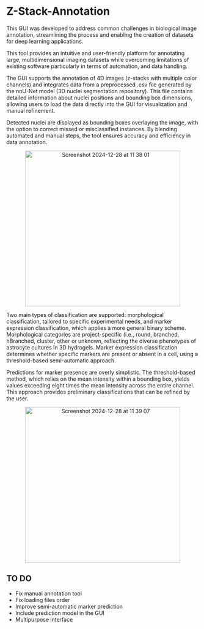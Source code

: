 # Z-Stack-Annotation

This GUI was developed to address common challenges in biological image annotation, streamlining the process and enabling the creation of datasets for deep learning applications. 

This tool provides an intuitive and user-friendly platform for annotating large, multidimensional imaging datasets while overcoming limitations of existing software particularly in terms of automation, and data handling.

The GUI supports the annotation of 4D images (z-stacks with multiple color channels) and integrates data from a preprocessed .csv file generated by the nnU-Net model (3D nuclei segmentation repository). This file contains detailed information about nuclei positions and bounding box dimensions, allowing users to load the data directly into the GUI for visualization and manual refinement. 
</div>
Detected nuclei are displayed as bounding boxes overlaying the image, with the option to correct missed or misclassified instances. By blending automated and manual steps, the tool ensures accuracy and efficiency in data annotation.

<p align="center">
<img width="406" alt="Screenshot 2024-12-28 at 11 38 01" src="https://github.com/user-attachments/assets/6d4eedb4-3d36-4f06-8478-e24f796524f0" />
</p>

Two main types of classification are supported: morphological classification, tailored to specific experimental needs, and marker expression classification, which applies a more general binary scheme. Morphological categories are project-specific (i.e., round, branched, hBranched, cluster, other or unknown, reflecting the diverse phenotypes of astrocyte cultures in 3D hydrogels. Marker expression classification determines whether specific markers are present or absent in a cell, using a threshold-based semi-automatic approach. 

Predictions for marker presence are overly simplistic. The threshold-based method, which relies on the mean intensity within a bounding box, yields values exceeding eight times the mean intensity across the entire channel. This approach provides preliminary classifications that can be refined by the user.

<p align="center">
<img width="406" alt="Screenshot 2024-12-28 at 11 39 07" src="https://github.com/user-attachments/assets/4ec6f04c-1116-4d87-8f87-f6f3335dfedd" />
</p>

</div>

## TO DO
- Fix manual annotation tool
- Fix loading files order
- Improve semi-automatic marker prediction
- Include prediction model in the GUI
- Multipurpose interface
